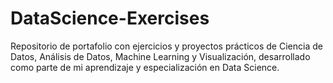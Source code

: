 # DataScience-Exercises
Repositorio de portafolio con ejercicios y proyectos prácticos de Ciencia de Datos, Análisis de Datos, Machine Learning y Visualización, desarrollado como parte de mi aprendizaje y especialización en Data Science.
